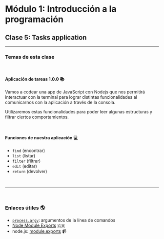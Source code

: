 # **Módulo 1: Introducción a la programación**
## **Clase 5: Tasks application**
--- 
### **Temas de esta clase**
<br>

#### **Aplicación de tareas 1.0.0** 📚

Vamos a codear una app de JavaScript con Nodejs que nos permitirá interactuar con la terminal para lograr distintas funcionalidades al comunicarnos con la aplicación a través de la consola.

Utilizaremos estas funcionalidades para poder leer algunas estructuras y filtrar ciertos comportamientos.

<br>

#### **Funciones de nuestra aplicación** 💻
- ``find`` (encontrar)
- ``list`` (listar)
- ``filter`` (filtrar)
- ``edit`` (editar)
- ``return`` (devolver)

<br>

---

<br>

### Enlaces útiles 🌎
- [``process.argv``](https://pharos.sh/argumentos-de-la-linea-de-comandos-en-node-js/): argumentos de la línea de comandos 
- [Node Module Exports](https://www.freecodecamp.org/news/node-module-exports-explained-with-javascript-export-function-examples/) 🇬🇧
- node.js: [module.exports](https://youtu.be/QaCtLPBol3E) 📹